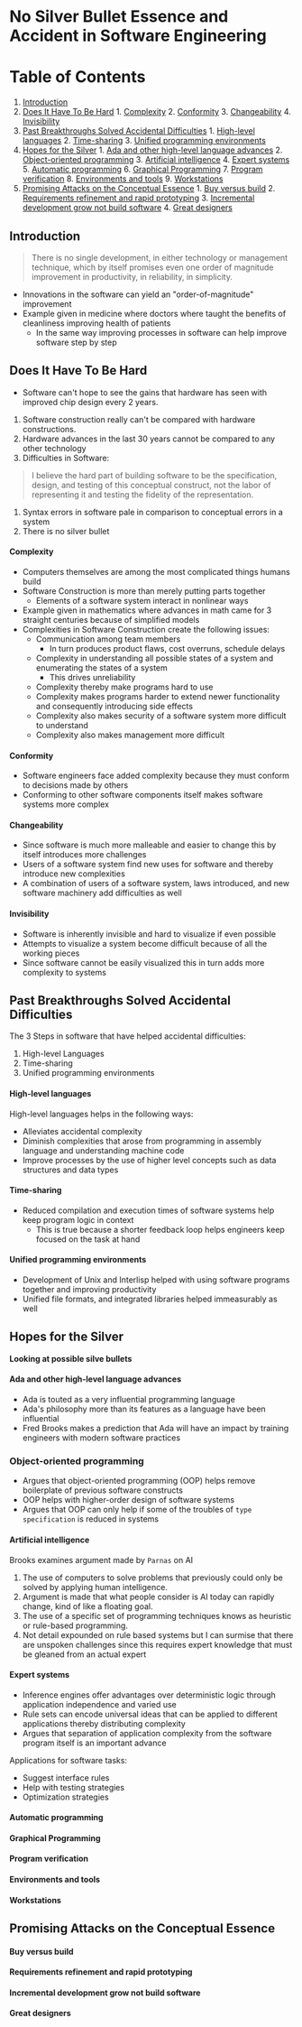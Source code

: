 # No Silver Bullet Essence and Accident in Software Engineering

# Table of Contents
  1. [Introduction](#introduction)
  2. [Does It Have To Be Hard](#does-it-have-to-be-hard)
    1. [Complexity](#complexity)
    2. [Conformity](#conformity)
    3. [Changeability](#changeability)
    4. [Invisibility](#invisibility)
  3. [Past Breakthroughs Solved Accidental Difficulties](#past-breakthroughs-solved-accidental-difficulties)
    1. [High-level languages](#high\-level-languages)
    2. [Time-sharing](#time\-sharing)
    3. [Unified programming environments](#unified-programming-environments)
  4. [Hopes for the Silver](#hopes-for-the-silver)
    1. [Ada and other high-level language advances](#ada-and-other-high\-level-language-advances)
    2. [Object-oriented programming](#object\-oriented-programming)
    3. [Artificial intelligence](#artificial-intelligence)
    4. [Expert systems](#expert-systems)
    5. [Automatic programming](#automatic-programming)
    6. [Graphical Programming](#graphical-programming)
    7. [Program verification](#program-verification)
    8. [Environments and tools](#environments-and-tools)
    9. [Workstations](#workstations)
  5. [Promising Attacks on the Conceptual Essence](#promising-attacks-on-the-conceptual-essence)
    1. [Buy versus build](#buy-versus-build)
    2. [Requirements refinement and rapid prototyping](#requirements-refinement-and-rapid-prototyping)
    3. [Incremental development grow not build software](#incremental-development-grow-not-build-software)
    4. [Great designers](#great-designers)


## Introduction

> There is no single development, in either technology or management technique, which by itself promises even one  order of magnitude improvement in productivity, in reliability, in simplicity.

* Innovations in the software can yield an "order-of-magnitude" improvement
* Example given in medicine where doctors where taught the benefits of cleanliness improving health of patients
  * In the same way improving processes in software can help improve software step by step

## Does It Have To Be Hard

* Software can't hope to see the gains that hardware has seen with improved chip design every 2 years.

1. Software construction really can't be compared with hardware constructions.
  1. Hardware advances in the last 30 years cannot be compared to any other technology
2. Difficulties in Software:
> I believe the hard part of building software to be the specification, design, and testing of this conceptual construct, not the labor of representing it and testing the fidelity of the representation.

  1. Syntax errors in software pale in comparison to conceptual errors in a system
  2. There is no silver bullet

#### Complexity

* Computers themselves are among the most complicated things humans build
* Software Construction is more than merely putting parts together
  * Elements of a software system interact in nonlinear ways
* Example given in mathematics where advances in math came for 3 straight centuries because of simplified models
* Complexities in Software Construction create the following issues:
  * Communication among team members
    * In turn produces product flaws, cost overruns, schedule delays
  * Complexity in understanding all possible states of a system and enumerating the states of a system
    * This drives unreliability
  * Complexity thereby make programs hard to use
  * Complexity makes programs harder to extend newer functionality and consequently introducing side effects
  * Complexity also makes security of a software system more difficult to understand
  * Complexity also makes management more difficult

#### Conformity

* Software engineers face added complexity because they must conform to decisions made by others
* Conforming to other software components itself makes software systems more complex

#### Changeability

* Since software is much more malleable and easier to change this by itself introduces more challenges
* Users of a software system find new uses for software and thereby introduce new complexities
* A combination of users of a software system, laws introduced, and new software machinery add difficulties as well

#### Invisibility

* Software is inherently invisible and hard to visualize if even possible
* Attempts to visualize a system become difficult because of all the working pieces
* Since software cannot be easily visualized this in turn adds more complexity to systems

## Past Breakthroughs Solved Accidental Difficulties

The 3 Steps in software that have helped accidental difficulties:

1. High-level Languages
2. Time-sharing
3. Unified programming environments

#### High-level languages

High-level languages helps in the following ways:

* Alleviates accidental complexity
* Diminish complexities that arose from programming in assembly language and understanding machine code
* Improve processes by the use of higher level concepts such as data structures and data types

#### Time-sharing

* Reduced compilation and execution times of software systems help keep program logic in context
  * This is true because a shorter feedback loop helps engineers keep focused on the task at hand

#### Unified programming environments

* Development of Unix and Interlisp helped with using software programs together and improving productivity
* Unified file formats, and integrated libraries helped immeasurably as well

## Hopes for the Silver

**Looking at possible silve bullets**

#### Ada and other high-level language advances

* Ada is touted as a very influential programming language
* Ada's philosophy more than its features as a language have been influential
* Fred Brooks makes a prediction that Ada will have an impact by training engineers with modern software practices

### Object-oriented programming

* Argues that object-oriented programming (OOP) helps remove boilerplate of previous software constructs
* OOP helps with higher-order design of software systems
* Argues that OOP can only help if some of the troubles of `type specification` is reduced in systems

#### Artificial intelligence

Brooks examines argument made by `Parnas` on AI

1. The use of computers to solve problems that previously could only be solved by applying human intelligence.
  1. Argument is made that what people consider is AI today can rapidly change, kind of like a floating goal.
2. The use of a specific set of programming techniques knows as heuristic or rule-based programming.
  1. Not detail expounded on rule based systems but I can surmise that there are unspoken challenges since this requires expert knowledge that must be gleaned from an actual expert

#### Expert systems

* Inference engines offer advantages over deterministic logic through application independence and varied use
* Rule sets can encode universal ideas that can be applied to different applications thereby distributing complexity
* Argues that separation of application complexity from the software program itself is an important advance

Applications for software tasks:

* Suggest interface rules
* Help with testing strategies
* Optimization strategies

#### Automatic programming

#### Graphical Programming

#### Program verification

#### Environments and tools

#### Workstations

## Promising Attacks on the Conceptual Essence

#### Buy versus build

#### Requirements refinement and rapid prototyping

#### Incremental development grow not build software

#### Great designers
